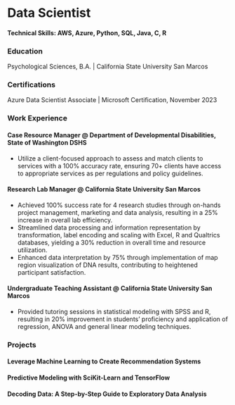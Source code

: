 # Data Scientist

#### Technical Skills: AWS, Azure, Python, SQL, Java, C, R

### Education
Psychological Sciences, B.A. | California State University San Marcos

### Certifications
Azure Data Scientist Associate | Microsoft Certification, November 2023

### Work Experience
#### Case Resource Manager @ Department of Developmental Disabilities, State of Washington DSHS
- Utilize a client-focused approach to assess and match clients to services with a 100% accuracy rate, ensuring 70+ clients have access to appropriate services as per regulations and policy guidelines.


#### Research Lab Manager @ California State University San Marcos
- Achieved 100% success rate for 4 research studies through on-hands project management, marketing and data analysis, resulting in a 25% increase in overall lab efficiency. 
- Streamlined data processing and information representation by transformation, label encoding and scaling with Excel, R and Qualtrics databases, yielding a 30% reduction in overall time and resource utilization.
- Enhanced data interpretation by 75% through implementation of map region visualization of DNA results, contributing to heightened participant satisfaction.

#### Undergraduate Teaching Assistant @ California State University San Marcos
- Provided tutoring sessions in statistical modeling with SPSS and R, resulting in 20% improvement in students’ proficiency and application of regression, ANOVA and general linear modeling techniques.

### Projects
#### Leverage Machine Learning to Create Recommendation Systems

#### Predictive Modeling with SciKit-Learn and TensorFlow

#### Decoding Data: A Step-by-Step Guide to Exploratory Data Analysis


